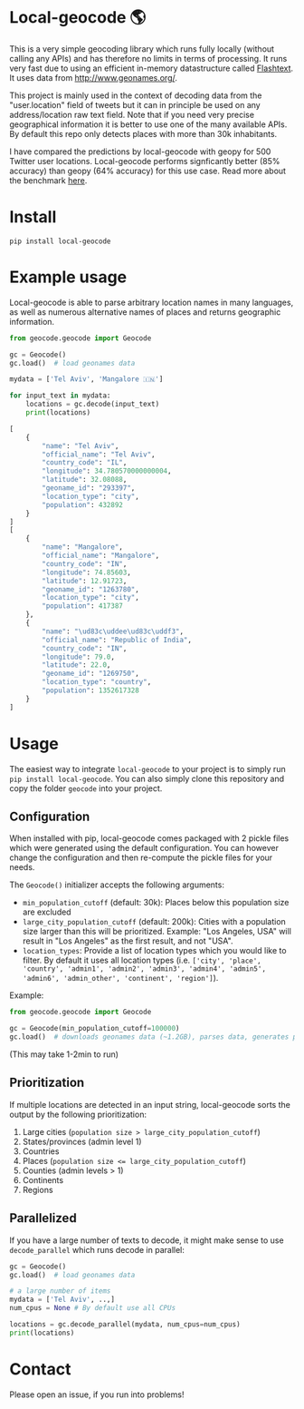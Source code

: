 # Local-geocode :earth_americas:

This is a very simple geocoding library which runs fully locally (without calling any APIs) and has therefore no limits in terms of processing. It runs very fast due to using an efficient in-memory datastructure called [Flashtext](https://github.com/vi3k6i5/flashtext). It uses data from http://www.geonames.org/.

This project is mainly used in the context of decoding data from the "user.location" field of tweets but it can in principle be used on any address/location raw text field. Note that if you need very precise geographical information it is better to use one of the many available APIs. By default this repo only detects places with more than 30k inhabitants.

I have compared the predictions by local-geocode with geopy for 500 Twitter user locations. Local-geocode performs signficantly better (85% accuracy) than geopy (64% accuracy) for this use case. Read more about the benchmark [here](benchmark/benchmark.md).

# Install
```
pip install local-geocode
```

# Example usage
Local-geocode is able to parse arbitrary location names in many languages, as well as numerous alternative names of places and returns geographic information.

```python
from geocode.geocode import Geocode

gc = Geocode()
gc.load()  # load geonames data

mydata = ['Tel Aviv', 'Mangalore 🇮🇳']

for input_text in mydata:
    locations = gc.decode(input_text)
    print(locations)

[
    {
        "name": "Tel Aviv",
        "official_name": "Tel Aviv",
        "country_code": "IL",
        "longitude": 34.780570000000004,
        "latitude": 32.08088,
        "geoname_id": "293397",
        "location_type": "city",
        "population": 432892
    }
]
[
    {
        "name": "Mangalore",
        "official_name": "Mangalore",
        "country_code": "IN",
        "longitude": 74.85603,
        "latitude": 12.91723,
        "geoname_id": "1263780",
        "location_type": "city",
        "population": 417387
    },
    {
        "name": "\ud83c\uddee\ud83c\uddf3",
        "official_name": "Republic of India",
        "country_code": "IN",
        "longitude": 79.0,
        "latitude": 22.0,
        "geoname_id": "1269750",
        "location_type": "country",
        "population": 1352617328
    }
]
```

# Usage
The easiest way to integrate `local-geocode` to your project is to simply run `pip install local-geocode`. You can also simply clone this repository and copy the folder `geocode` into your project. 

## Configuration
When installed with pip, local-geocode comes packaged with 2 pickle files which were generated using the default configuration. You can however change the configuration and then re-compute the pickle files for your needs.

The `Geocode()` initializer accepts the following arguments:
* `min_population_cutoff` (default: 30k): Places below this population size are excluded
* `large_city_population_cutoff` (default: 200k): Cities with a population size larger than this will be prioritized. Example: "Los Angeles, USA" will result in "Los Angeles" as the first result, and not "USA".
* `location_types`: Provide a list of location types which you would like to filter. By default it uses all location types (i.e. `['city', 'place', 'country', 'admin1', 'admin2', 'admin3', 'admin4', 'admin5', 'admin6', 'admin_other', 'continent', 'region']`).

Example:
```python
from geocode.geocode import Geocode

gc = Geocode(min_population_cutoff=100000)
gc.load()  # downloads geonames data (~1.2GB), parses data, generates pickle files in <package folder>/geocode/data for new configuration
```
(This may take 1-2min to run)


## Prioritization
If multiple locations are detected in an input string, local-geocode sorts the output by the following prioritization:
1. Large cities (`population size > large_city_population_cutoff`)
2. States/provinces (admin level 1)
3. Countries
4. Places (`population size <= large_city_population_cutoff`)
5. Counties (admin levels > 1)
6. Continents
7. Regions

## Parallelized
If you have a large number of texts to decode, it might make sense to use `decode_parallel` which runs decode in parallel:
```python
gc = Geocode()
gc.load()  # load geonames data

# a large number of items
mydata = ['Tel Aviv', ..,]
num_cpus = None # By default use all CPUs

locations = gc.decode_parallel(mydata, num_cpus=num_cpus)
print(locations)
```

# Contact
Please open an issue, if you run into problems!

